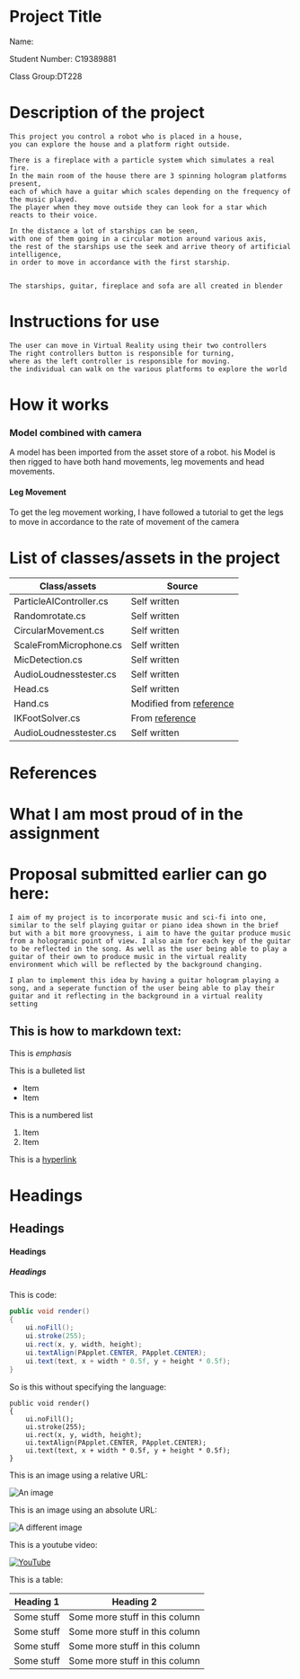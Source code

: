 # Project Title

Name:

Student Number: C19389881

Class Group:DT228

# Description of the project
	This project you control a robot who is placed in a house, 
	you can explore the house and a platform right outside. 

	There is a fireplace with a particle system which simulates a real fire. 
	In the main room of the house there are 3 spinning hologram platforms present,
	each of which have a guitar which scales depending on the frequency of the music played. 
	The player when they move outside they can look for a star which reacts to their voice. 

	In the distance a lot of starships can be seen,
	with one of them going in a circular motion around various axis, 
	the rest of the starships use the seek and arrive theory of artificial intelligence,
	in order to move in accordance with the first starship.


	The starships, guitar, fireplace and sofa are all created in blender
# Instructions for use
	The user can move in Virtual Reality using their two controllers
	The right controllers button is responsible for turning,
	where as the left controller is responsible for moving.
	the individual can walk on the various platforms to explore the world


# How it works
### Model combined with camera
A model has been imported from the asset store of a robot.
his Model is then rigged to have both hand movements, leg movements and head movements.
#### Leg Movement 
To get the leg movement working,
I have followed a tutorial to get the legs to move in accordance to the rate of movement of the camera

# List of classes/assets in the project 

| Class/assets 				| Source |
|---------------------------|-----------|
| ParticleAIController.cs 	| Self written |
| Randomrotate.cs			| Self written |
| CircularMovement.cs		| Self written |
| ScaleFromMicrophone.cs	| Self written |
| MicDetection.cs			| Self written |
| AudioLoudnesstester.cs	| Self written |
| Head.cs					| Self written |
| Hand.cs					| Modified from [reference]()  |
| IKFootSolver.cs 			| From [reference]() |
| AudioLoudnesstester.cs	| Self written |

# References

# What I am most proud of in the assignment

# Proposal submitted earlier can go here:
	I aim of my project is to incorporate music and sci-fi into one, similar to the self playing guitar or piano idea shown in the brief but with a bit more groovyness, i aim to have the guitar produce music  from a hologramic point of view. I also aim for each key of the guitar to be reflected in the song. As well as the user being able to play a guitar of their own to produce music in the virtual reality environment which will be reflected by the background changing.

	I plan to implement this idea by having a guitar hologram playing a song, and a seperate function of the user being able to play their guitar and it reflecting in the background in a virtual reality setting
## This is how to markdown text:

This is *emphasis*

This is a bulleted list

- Item
- Item

This is a numbered list

1. Item
1. Item

This is a [hyperlink](http://bryanduggan.org)

# Headings
## Headings
#### Headings
##### Headings

This is code:

```Java
public void render()
{
	ui.noFill();
	ui.stroke(255);
	ui.rect(x, y, width, height);
	ui.textAlign(PApplet.CENTER, PApplet.CENTER);
	ui.text(text, x + width * 0.5f, y + height * 0.5f);
}
```

So is this without specifying the language:

```
public void render()
{
	ui.noFill();
	ui.stroke(255);
	ui.rect(x, y, width, height);
	ui.textAlign(PApplet.CENTER, PApplet.CENTER);
	ui.text(text, x + width * 0.5f, y + height * 0.5f);
}
```

This is an image using a relative URL:

![An image](images/p8.png)

This is an image using an absolute URL:

![A different image](https://bryanduggandotorg.files.wordpress.com/2019/02/infinite-forms-00045.png?w=595&h=&zoom=2)

This is a youtube video:

[![YouTube](http://img.youtube.com/vi/J2kHSSFA4NU/0.jpg)](https://www.youtube.com/watch?v=J2kHSSFA4NU)

This is a table:

| Heading 1 | Heading 2 |
|-----------|-----------|
|Some stuff | Some more stuff in this column |
|Some stuff | Some more stuff in this column |
|Some stuff | Some more stuff in this column |
|Some stuff | Some more stuff in this column |

